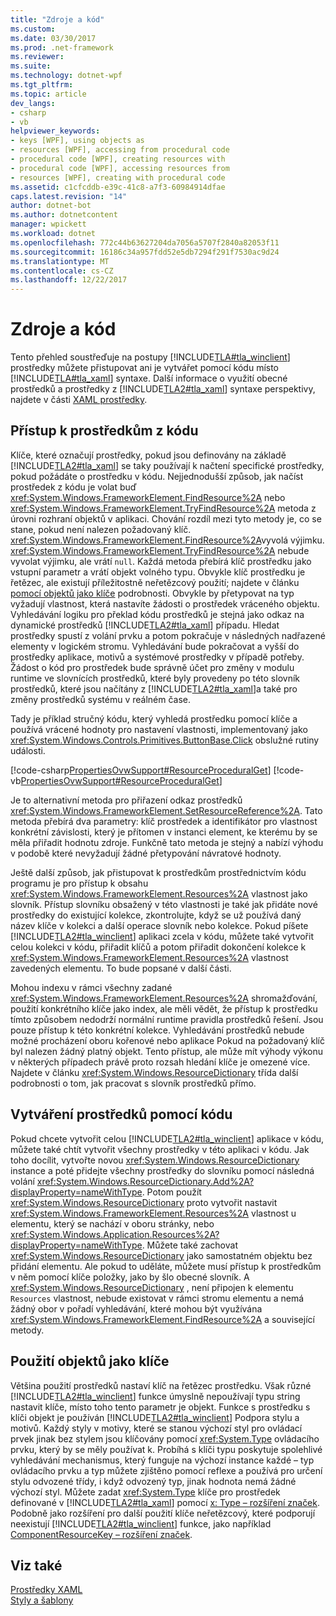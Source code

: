 ```yaml
---
title: "Zdroje a kód"
ms.custom: 
ms.date: 03/30/2017
ms.prod: .net-framework
ms.reviewer: 
ms.suite: 
ms.technology: dotnet-wpf
ms.tgt_pltfrm: 
ms.topic: article
dev_langs:
- csharp
- vb
helpviewer_keywords:
- keys [WPF], using objects as
- resources [WPF], accessing from procedural code
- procedural code [WPF], creating resources with
- procedural code [WPF], accessing resources from
- resources [WPF], creating with procedural code
ms.assetid: c1cfcddb-e39c-41c8-a7f3-60984914dfae
caps.latest.revision: "14"
author: dotnet-bot
ms.author: dotnetcontent
manager: wpickett
ms.workload: dotnet
ms.openlocfilehash: 772c44b63627204da7056a5707f2840a82053f11
ms.sourcegitcommit: 16186c34a957fdd52e5db7294f291f7530ac9d24
ms.translationtype: MT
ms.contentlocale: cs-CZ
ms.lasthandoff: 12/22/2017
---
```

# <a name="resources-and-code"></a>Zdroje a kód
Tento přehled soustřeďuje na postupy [!INCLUDE[TLA#tla_winclient](../../../../includes/tlasharptla-winclient-md.md)] prostředky můžete přistupovat ani je vytvářet pomocí kódu místo [!INCLUDE[TLA#tla_xaml](../../../../includes/tlasharptla-xaml-md.md)] syntaxe. Další informace o využití obecné prostředků a prostředky z [!INCLUDE[TLA2#tla_xaml](../../../../includes/tla2sharptla-xaml-md.md)] syntaxe perspektivy, najdete v části [XAML prostředky](../../../../docs/framework/wpf/advanced/xaml-resources.md).  
  
  
  
<a name="accessing"></a>   
## <a name="accessing-resources-from-code"></a>Přístup k prostředkům z kódu  
 Klíče, které označují prostředky, pokud jsou definovány na základě [!INCLUDE[TLA2#tla_xaml](../../../../includes/tla2sharptla-xaml-md.md)] se taky používají k načtení specifické prostředky, pokud požádáte o prostředku v kódu. Nejjednodušší způsob, jak načíst prostředek z kódu je volat buď <xref:System.Windows.FrameworkElement.FindResource%2A> nebo <xref:System.Windows.FrameworkElement.TryFindResource%2A> metoda z úrovni rozhraní objektů v aplikaci. Chování rozdíl mezi tyto metody je, co se stane, pokud není nalezen požadovaný klíč. <xref:System.Windows.FrameworkElement.FindResource%2A>vyvolá výjimku. <xref:System.Windows.FrameworkElement.TryFindResource%2A> nebude vyvolat výjimku, ale vrátí `null`. Každá metoda přebírá klíč prostředku jako vstupní parametr a vrátí objekt volného typu. Obvykle klíč prostředku je řetězec, ale existují příležitostně neřetězcový použití; najdete v článku [pomocí objektů jako klíče](#objectaskey) podrobnosti. Obvykle by přetypovat na typ vyžadují vlastnost, která nastavíte žádosti o prostředek vráceného objektu. Vyhledávání logiku pro překlad kódu prostředků je stejná jako odkaz na dynamické prostředků [!INCLUDE[TLA2#tla_xaml](../../../../includes/tla2sharptla-xaml-md.md)] případu. Hledat prostředky spustí z volání prvku a potom pokračuje v následných nadřazené elementy v logickém stromu. Vyhledávání bude pokračovat a vyšší do prostředky aplikace, motivů a systémové prostředky v případě potřeby. Žádost o kód pro prostředek bude správně účet pro změny v modulu runtime ve slovnících prostředků, které byly provedeny po této slovník prostředků, které jsou načítány z [!INCLUDE[TLA2#tla_xaml](../../../../includes/tla2sharptla-xaml-md.md)]a také pro změny prostředků systému v reálném čase.  
  
 Tady je příklad stručný kódu, který vyhledá prostředku pomocí klíče a používá vrácené hodnoty pro nastavení vlastnosti, implementovaný jako <xref:System.Windows.Controls.Primitives.ButtonBase.Click> obslužné rutiny události.  
  
 [!code-csharp[PropertiesOvwSupport#ResourceProceduralGet](../../../../samples/snippets/csharp/VS_Snippets_Wpf/PropertiesOvwSupport/CSharp/page3.xaml.cs#resourceproceduralget)]
 [!code-vb[PropertiesOvwSupport#ResourceProceduralGet](../../../../samples/snippets/visualbasic/VS_Snippets_Wpf/PropertiesOvwSupport/visualbasic/page3.xaml.vb#resourceproceduralget)]  
  
 Je to alternativní metoda pro přiřazení odkaz prostředků <xref:System.Windows.FrameworkElement.SetResourceReference%2A>. Tato metoda přebírá dva parametry: klíč prostředek a identifikátor pro vlastnost konkrétní závislosti, který je přítomen v instanci element, ke kterému by se měla přiřadit hodnotu zdroje. Funkčně tato metoda je stejný a nabízí výhodu v podobě které nevyžadují žádné přetypování návratové hodnoty.  
  
 Ještě další způsob, jak přistupovat k prostředkům prostřednictvím kódu programu je pro přístup k obsahu <xref:System.Windows.FrameworkElement.Resources%2A> vlastnost jako slovník. Přístup slovníku obsažený v této vlastnosti je také jak přidáte nové prostředky do existující kolekce, zkontrolujte, když se už používá daný název klíče v kolekci a další operace slovník nebo kolekce. Pokud píšete [!INCLUDE[TLA2#tla_winclient](../../../../includes/tla2sharptla-winclient-md.md)] aplikaci zcela v kódu, můžete také vytvořit celou kolekci v kódu, přiřadit klíčů a potom přiřadit dokončení kolekce k <xref:System.Windows.FrameworkElement.Resources%2A> vlastnost zavedených elementu. To bude popsané v další části.  
  
 Mohou indexu v rámci všechny zadané <xref:System.Windows.FrameworkElement.Resources%2A> shromažďování, použití konkrétního klíče jako index, ale měli vědět, že přístup k prostředku tímto způsobem nedodrží normální runtime pravidla prostředků řešení. Jsou pouze přístup k této konkrétní kolekce. Vyhledávání prostředků nebude možné procházení oboru kořenové nebo aplikace Pokud na požadovaný klíč byl nalezen žádný platný objekt. Tento přístup, ale může mít výhody výkonu v některých případech právě proto rozsah hledání klíče je omezené více. Najdete v článku <xref:System.Windows.ResourceDictionary> třída další podrobnosti o tom, jak pracovat s slovník prostředků přímo.  
  
<a name="creating"></a>   
## <a name="creating-resources-with-code"></a>Vytváření prostředků pomocí kódu  
 Pokud chcete vytvořit celou [!INCLUDE[TLA2#tla_winclient](../../../../includes/tla2sharptla-winclient-md.md)] aplikace v kódu, můžete také chtít vytvořit všechny prostředky v této aplikaci v kódu. Jak toho docílit, vytvořte novou <xref:System.Windows.ResourceDictionary> instance a poté přidejte všechny prostředky do slovníku pomocí následná volání <xref:System.Windows.ResourceDictionary.Add%2A?displayProperty=nameWithType>. Potom použít <xref:System.Windows.ResourceDictionary> proto vytvořit nastavit <xref:System.Windows.FrameworkElement.Resources%2A> vlastnost u elementu, který se nachází v oboru stránky, nebo <xref:System.Windows.Application.Resources%2A?displayProperty=nameWithType>. Můžete také zachovat <xref:System.Windows.ResourceDictionary> jako samostatném objektu bez přidání elementu. Ale pokud to uděláte, můžete musí přístup k prostředkům v něm pomocí klíče položky, jako by šlo obecné slovník. A <xref:System.Windows.ResourceDictionary> , není připojen k elementu `Resources` vlastnost, nebude existovat v rámci stromu elementu a nemá žádný obor v pořadí vyhledávání, které mohou být využívána <xref:System.Windows.FrameworkElement.FindResource%2A> a související metody.  
  
<a name="objectaskey"></a>   
## <a name="using-objects-as-keys"></a>Použití objektů jako klíče  
 Většina použití prostředků nastaví klíč na řetězec prostředku. Však různé [!INCLUDE[TLA2#tla_winclient](../../../../includes/tla2sharptla-winclient-md.md)] funkce úmyslně nepoužívají typu string nastavit klíče, místo toho tento parametr je objekt. Funkce s prostředku s klíči objekt je používán [!INCLUDE[TLA2#tla_winclient](../../../../includes/tla2sharptla-winclient-md.md)] Podpora stylu a motivů. Každý styly v motivy, které se stanou výchozí styl pro ovládací prvek jinak bez stylem jsou klíčovány pomocí <xref:System.Type> ovládacího prvku, který by se měly používat k. Probíhá s klíči typu poskytuje spolehlivé vyhledávání mechanismus, který funguje na výchozí instance každé – typ ovládacího prvku a typ můžete zjištěno pomocí reflexe a používá pro určení stylu odvozené třídy, i když odvozený typ, jinak hodnota nemá žádné výchozí styl. Můžete zadat <xref:System.Type> klíče pro prostředek definované v [!INCLUDE[TLA2#tla_xaml](../../../../includes/tla2sharptla-xaml-md.md)] pomocí [x: Type – rozšíření značek](../../../../docs/framework/xaml-services/x-type-markup-extension.md). Podobně jako rozšíření pro další použití klíče neřetězcový, které podporují neexistují [!INCLUDE[TLA2#tla_winclient](../../../../includes/tla2sharptla-winclient-md.md)] funkce, jako například [ComponentResourceKey – rozšíření značek](../../../../docs/framework/wpf/advanced/componentresourcekey-markup-extension.md).  
  
## <a name="see-also"></a>Viz také  
 [Prostředky XAML](../../../../docs/framework/wpf/advanced/xaml-resources.md)  
 [Styly a šablony](../../../../docs/framework/wpf/controls/styling-and-templating.md)
